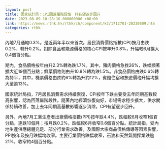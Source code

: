 ```yaml
---
layout: post
title: 國家統計局：CPI回落屬階段性　料有望逐步回升
date: 2023-08-09 10:28:10.000000000 +08:00
link: https://news.rthk.hk/rthk/ch/component/k2/1712701-20230809.htm
categories: rthk
---
```


內地7月通縮0.3%，是近兩年半以來首次。居民消費價格指數(CPI)按月由跌0.2%，轉升0.2%。扣除食品和能源價格的核心CPI按年升0.8%，升幅較6月擴大0.4個百分點。

期內，食品價格按年由升2.3%轉為跌1.7%，其中，豬肉價格急挫26%，跌幅顯著擴大近19個百分點；鮮菜價格則由升10.8%轉為跌1.5%。非食品價格由跌0.6%轉為持平，其中，機票價格由跌約6%轉為升約12%，賓館住宿和旅遊價格升幅均擴大至逾13%。

國家統計局指，7月居民消費需求持續恢復，CPI按年下跌主要受去年同期基數較高影響，認為回落屬階段性。隨著內地經濟恢復向好，市場需求穩步擴大，供求關係持續改善，加上去年同期高基數影響逐步消除，CPI有望逐步回升。

另外，內地7月工業生產者出廠價格指數(PPI)按年跌4.4%，跌幅較6月收窄1個百分點，連跌10個月；按月跌0.2%，跌幅較6月收窄0.6個百分點。統計局指，受內地生產供應總體充足、部分行業需求改善，及國際大宗商品價格傳導等因素影響，PPI按年及按月跌幅均收窄。主要行業價格跌幅收窄，石油和天然氣開採業跌逾21%，收窄約4個百分點。

